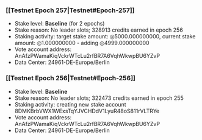 ### [[Testnet Epoch 257|Testnet#Epoch-257]]
* Stake level: **Baseline** (for 2 epochs)
* Stake reason: No leader slots; 328913 credits earned in epoch 256
* Staking activity: target stake amount: ◎5000.000000000, current stake amount: ◎1.000000000 - adding ◎4999.000000000
* Vote account address: AnAfzPWamaKiqVckrWTcLu2rfBR7A6VqhWkwpBU6YZvP
* Data Center: 24961-DE-Europe/Berlin
### [[Testnet Epoch 256|Testnet#Epoch-256]]
* Stake level: **Baseline**
* Stake reason: No leader slots; 322473 credits earned in epoch 255
* Staking activity: creating new stake account 8DMKBrbVWX1WExsTqYJVCHDdV1LyuR48oS811rVLTRYe
* Vote account address: AnAfzPWamaKiqVckrWTcLu2rfBR7A6VqhWkwpBU6YZvP
* Data Center: 24961-DE-Europe/Berlin